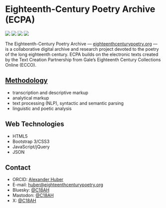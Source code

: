 Eighteenth-Century Poetry Archive (ECPA)
======
![](https://img.shields.io/github/last-commit/alhuber1502/ECPA.svg?style=flat)
![](https://img.shields.io/badge/license-CC%20BY--SA-orange.svg?style=flat)
![](https://img.shields.io/website-up-down-green-red/http/www.eighteenthcenturypoetry.org.svg?style=flat)
![](https://img.shields.io/maintenance/yes/2025.svg?style=flat)

The Eighteenth-Century Poetry Archive — 
[eighteenthcenturypoetry.org](http://www.eighteenthcenturypoetry.org/) — is a
collaborative digital archive and research project devoted to the poetry of the long eighteenth
century. ECPA builds on the electronic texts created by the Text Creation
Partnership from Gale’s Eighteenth Century Collections Online (ECCO).

## [Methodology](http://www.eighteenthcenturypoetry.org/about/#methodology)
* transcription and descriptive markup
* analytical markup
* text processing (NLP), syntactic and semantic parsing
* linguistic and poetic analysis

## Web Technologies
* HTML5
* Bootstrap 3/CSS3
* JavaScript/jQuery
* JSON

## Contact
* ORCID: [Alexander Huber](http://orcid.org/0000-0002-2151-6415)
* E-mail: [huber@eighteenthcenturypoetry.org](mailto:huber@eighteenthcenturypoetry.org)
* Bluesky: [@C18AH](https://bsky.app/profile/c18ah.bsky.social)
* Mastodon: [@C18AH](https://hcommons.social/@c18ah)
* X: [@C18AH](https://twitter.com/C18AH)
